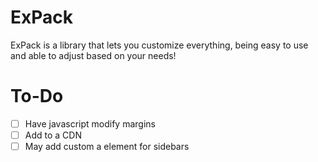 # ExPack 
ExPack is a library that lets you customize everything, being easy to use and able to adjust based on your needs!

# To-Do
- [ ]  Have javascript modify margins
- [ ]  Add to a CDN
- [ ]  May add custom a element for sidebars
